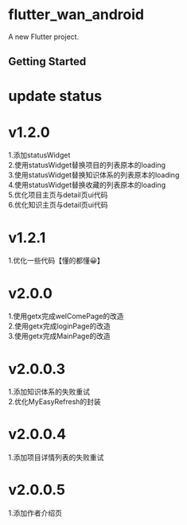 # flutter_wan_android

A new Flutter project.

## Getting Started

# update status

# v1.2.0

1.添加statusWidget  
2.使用statusWidget替换项目的列表原本的loading  
3.使用statusWidget替换知识体系的列表原本的loading  
4.使用statusWidget替换收藏的列表原本的loading  
5.优化项目主页与detail页ui代码  
6.优化知识主页与detail页ui代码  


# v1.2.1

1.优化一些代码【懂的都懂😀】 

# v2.0.0 
1.使用getx完成welComePage的改造  
2.使用getx完成loginPage的改造  
3.使用getx完成MainPage的改造  

# v2.0.0.3
1.添加知识体系的失败重试  
2.优化MyEasyRefresh的封装   

# v2.0.0.4
1.添加项目详情列表的失败重试  

# v2.0.0.5
1.添加作者介绍页 


